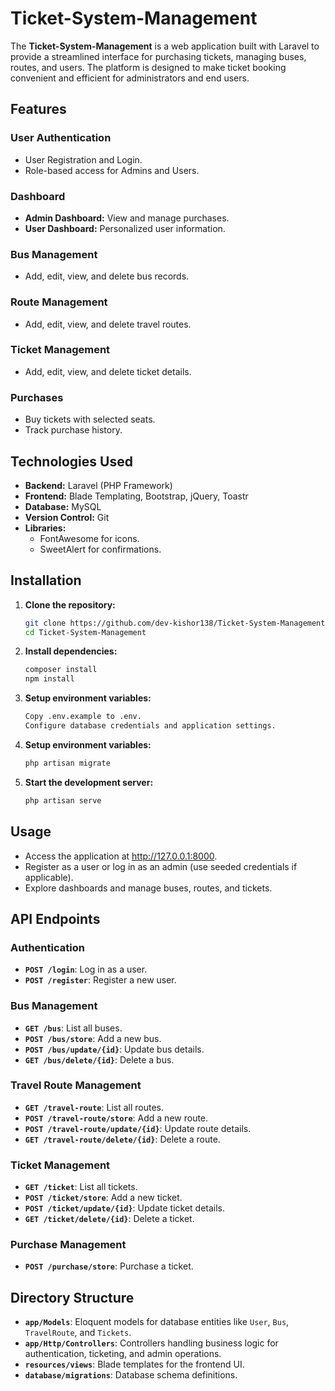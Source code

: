 # Ticket-System-Management

The **Ticket-System-Management** is a web application built with Laravel to provide a streamlined interface for purchasing tickets, managing buses, routes, and users. The platform is designed to make ticket booking convenient and efficient for administrators and end users.

## Features

### User Authentication
- User Registration and Login.
- Role-based access for Admins and Users.

### Dashboard
- **Admin Dashboard:** View and manage purchases.
- **User Dashboard:** Personalized user information.

### Bus Management
- Add, edit, view, and delete bus records.

### Route Management
- Add, edit, view, and delete travel routes.

### Ticket Management
- Add, edit, view, and delete ticket details.

### Purchases
- Buy tickets with selected seats.
- Track purchase history.

## Technologies Used

- **Backend:** Laravel (PHP Framework)
- **Frontend:** Blade Templating, Bootstrap, jQuery, Toastr
- **Database:** MySQL
- **Version Control:** Git
- **Libraries:**
  - FontAwesome for icons.
  - SweetAlert for confirmations.

## Installation

1. **Clone the repository:**
   ```bash
   git clone https://github.com/dev-kishor138/Ticket-System-Management.git
   cd Ticket-System-Management
2. **Install dependencies:**
   ```bash
   composer install
   npm install
3. **Setup environment variables:**
   ```bash
   Copy .env.example to .env.
   Configure database credentials and application settings.
4. **Setup environment variables:**
   ```bash
   php artisan migrate
5. **Start the development server:**
   ```bash
   php artisan serve

## Usage

 - Access the application at http://127.0.0.1:8000.
 - Register as a user or log in as an admin (use seeded credentials if applicable).
 - Explore dashboards and manage buses, routes, and tickets.

 ## API Endpoints

### Authentication
- **`POST /login`**: Log in as a user.
- **`POST /register`**: Register a new user.

### Bus Management
- **`GET /bus`**: List all buses.
- **`POST /bus/store`**: Add a new bus.
- **`POST /bus/update/{id}`**: Update bus details.
- **`GET /bus/delete/{id}`**: Delete a bus.

### Travel Route Management
- **`GET /travel-route`**: List all routes.
- **`POST /travel-route/store`**: Add a new route.
- **`POST /travel-route/update/{id}`**: Update route details.
- **`GET /travel-route/delete/{id}`**: Delete a route.

### Ticket Management
- **`GET /ticket`**: List all tickets.
- **`POST /ticket/store`**: Add a new ticket.
- **`POST /ticket/update/{id}`**: Update ticket details.
- **`GET /ticket/delete/{id}`**: Delete a ticket.

### Purchase Management
- **`POST /purchase/store`**: Purchase a ticket.


## Directory Structure

- **`app/Models`**: Eloquent models for database entities like `User`, `Bus`, `TravelRoute`, and `Tickets`.
- **`app/Http/Controllers`**: Controllers handling business logic for authentication, ticketing, and admin operations.
- **`resources/views`**: Blade templates for the frontend UI.
- **`database/migrations`**: Database schema definitions.
